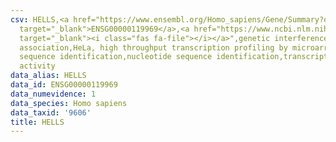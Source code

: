 ```yaml
---
csv: HELLS,<a href="https://www.ensembl.org/Homo_sapiens/Gene/Summary?db=core;g=ENSG00000119969"
  target="_blank">ENSG00000119969</a>,<a href="https://www.ncbi.nlm.nih.gov/pubmed/17216044"
  target="_blank"><i class="fas fa-file"></i></a>",genetic interference,functional
  association,HeLa, high throughput transcription profiling by microarray,nucleotide
  sequence identification,nucleotide sequence identification,transcriptional regulation,down-regulates
  activity
data_alias: HELLS
data_id: ENSG00000119969
data_numevidence: 1
data_species: Homo sapiens
data_taxid: '9606'
title: HELLS
---
```

